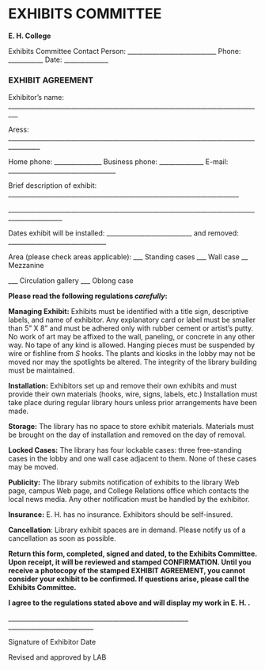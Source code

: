 **EXHIBITS COMMITTEE**
======================

**E. H. College**

Exhibits Committee Contact Person: \_\_\_\_\_\_\_\_\_\_\_\_\_\_\_\_\_\_\_\_\_\_\_\_\_\_\_\_ Phone: \_\_\_\_\_\_\_\_\_\_\_ Date: \_\_\_\_\_\_\_\_\_\_\_\_\_\_

### 

### EXHIBIT AGREEMENT

Exhibitor’s name: \_\_\_\_\_\_\_\_\_\_\_\_\_\_\_\_\_\_\_\_\_\_\_\_\_\_\_\_\_\_\_\_\_\_\_\_\_\_\_\_\_\_\_\_\_\_\_\_\_\_\_\_\_\_\_\_\_\_\_\_\_\_\_\_\_\_\_\_\_\_\_\_\_\_\_\_\_\_\_\_\_

Aress: \_\_\_\_\_\_\_\_\_\_\_\_\_\_\_\_\_\_\_\_\_\_\_\_\_\_\_\_\_\_\_\_\_\_\_\_\_\_\_\_\_\_\_\_\_\_\_\_\_\_\_\_\_\_\_\_\_\_\_\_\_\_\_\_\_\_\_\_\_\_\_\_\_\_\_\_\_\_\_\_\_\_\_\_\_\_\_\_

Home phone: \_\_\_\_\_\_\_\_\_\_\_\_\_\_\_ Business phone: \_\_\_\_\_\_\_\_\_\_\_\_\_\_ E-mail: \_\_\_\_\_\_\_\_\_\_\_\_\_\_\_\_\_\_\_\_\_\_\_\_\_\_\_\_\_\_\_\_\_\_

Brief description of exhibit: \_\_\_\_\_\_\_\_\_\_\_\_\_\_\_\_\_\_\_\_\_\_\_\_\_\_\_\_\_\_\_\_\_\_\_\_\_\_\_\_\_\_\_\_\_\_\_\_\_\_\_\_\_\_\_\_\_\_\_\_\_\_\_\_\_\_\_\_\_\_\_\_\_

\_\_\_\_\_\_\_\_\_\_\_\_\_\_\_\_\_\_\_\_\_\_\_\_\_\_\_\_\_\_\_\_\_\_\_\_\_\_\_\_\_\_\_\_\_\_\_\_\_\_\_\_\_\_\_\_\_\_\_\_\_\_\_\_\_\_\_\_\_\_\_\_\_\_\_\_\_\_\_\_\_\_\_\_\_\_\_\_\_\_\_\_\_\_\_

Dates exhibit will be installed: \_\_\_\_\_\_\_\_\_\_\_\_\_\_\_\_\_\_\_\_\_\_\_\_\_\_\_ and removed: \_\_\_\_\_\_\_\_\_\_\_\_\_\_\_\_\_\_\_\_\_\_\_\_\_\_\_\_\_\_\_

Area (please check areas applicable): \_\_\_ Standing cases \_\_\_ Wall case \_\_ Mezzanine

\_\_\_ Circulation gallery \_\_\_ Oblong case

**Please read the following regulations *carefully*:**

**Managing Exhibit:** Exhibits must be identified with a title sign, descriptive labels, and name of exhibitor. Any explanatory card or label must be smaller than 5” X 8” and must be adhered only with rubber cement or artist’s putty. No work of art may be affixed to the wall, paneling, or concrete in any other way. No tape of any kind is allowed. Hanging pieces must be suspended by wire or fishline from *S* hooks. The plants and kiosks in the lobby may not be moved nor may the spotlights be altered. The integrity of the library building must be maintained.

**Installation:** Exhibitors set up and remove their own exhibits and must provide their own materials (hooks, wire, signs, labels, etc.) Installation must take place during regular library hours unless prior arrangements have been made.

**Storage:** The library has no space to store exhibit materials. Materials must be brought on the day of installation and removed on the day of removal.

**Locked Cases:** The library has four lockable cases: three free-standing cases in the lobby and one wall case adjacent to them. None of these cases may be moved.

**Publicity:** The library submits notification of exhibits to the library Web page, campus Web page, and College Relations office which contacts the local news media. Any other notification must be handled by the exhibitor.

**Insurance:** E. H. has no insurance. Exhibitors should be self-insured.

**Cancellation**: Library exhibit spaces are in demand. Please notify us of a cancellation as soon as possible.

**Return this form, completed, signed and dated, to the Exhibits Committee. Upon receipt, it will be reviewed and stamped CONFIRMATION. Until you receive a photocopy of the stamped EXHIBIT AGREEMENT, you cannot consider your exhibit to be confirmed. If questions arise, please call the Exhibits Committee.**

**I agree to the regulations stated above and will display my work in E. H. .**

\_\_\_\_\_\_\_\_\_\_\_\_\_\_\_\_\_\_\_\_\_\_\_\_\_\_\_\_\_\_\_\_\_\_\_\_\_\_\_\_\_\_\_\_\_\_\_\_\_\_\_\_\_\_\_\_\_ \_\_\_\_\_\_\_\_\_\_\_\_\_\_\_\_\_\_\_\_\_\_\_\_\_\_\_

Signature of Exhibitor Date

Revised and approved by LAB
